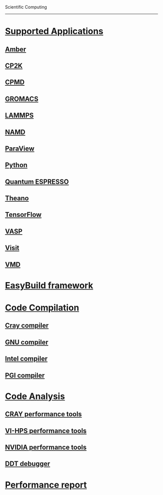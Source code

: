 Scientific Computing

---

<!-- use only links inside h1, h2, h3 and h4 -->

# [Supported Applications](scientific_computing/supported_applications)
## [Amber](scientific_computing/supported_applications/amber)
## [CP2K](scientific_computing/supported_applications/cp2k)
## [CPMD](scientific_computing/supported_applications/cpmd)
## [GROMACS](scientific_computing/supported_applications/gromacs)
## [LAMMPS](scientific_computing/supported_applications/lammps)
## [NAMD](scientific_computing/supported_applications/namd)
## [ParaView](scientific_computing/supported_applications/paraview)
## [Python](scientific_computing/supported_applications/python)
## [Quantum ESPRESSO](scientific_computing/supported_applications/quantumespresso)
## [Theano](scientific_computing/supported_applications/theano)
## [TensorFlow](scientific_computing/supported_applications/tensorflow)
## [VASP](scientific_computing/supported_applications/vasp)
## [Visit](scientific_computing/supported_applications/visit)
## [VMD](scientific_computing/supported_applications/vmd)
# [EasyBuild framework](scientific_computing/easybuild_framework)
# [Code Compilation](scientific_computing/code_compilation)
## [Cray compiler](scientific_computing/code_compilation/cray)
## [GNU compiler](scientific_computing/code_compilation/gnu)
## [Intel compiler](scientific_computing/code_compilation/intel)
## [PGI compiler](scientific_computing/code_compilation/pgi)
# [Code Analysis](scientific_computing/code_analysis)
## [CRAY performance tools](scientific_computing/code_analysis/craypat/)
## [VI-HPS performance tools](scientific_computing/code_analysis/vihps/)
## [NVIDIA performance tools](scientific_computing/code_analysis/nvidia/)
## [DDT debugger](scientific_computing/code_analysis/ddt)
# [Performance report](scientific_computing/performance_report)
